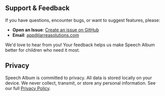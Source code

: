 ## Support & Feedback

If you have questions, encounter bugs, or want to suggest features, please:

- **Open an Issue**: [Create an issue on GitHub](https://github.com/larrj/speechalbumapp/issues)
- **Email**: app@larreasolutions.com

We'd love to hear from you! Your feedback helps us make Speech Album better for children who need it most.

## Privacy

Speech Album is committed to privacy. All data is stored locally on your device. We never collect, transmit, or store any personal information. See our full [Privacy Policy](PRIVACY_POLICY.md).
